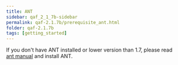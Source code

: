 ```yaml
---
title: ANT
sidebar: qaf_2_1_7b-sidebar
permalink: qaf-2.1.7b/prerequisite_ant.html
folder: qaf-2.1.7b
tags: [getting_started]
---
```


If you don't have ANT installed or lower version than 1.7, please read 	
[ant manual](http://ant.apache.org/manual/) and install ANT.
